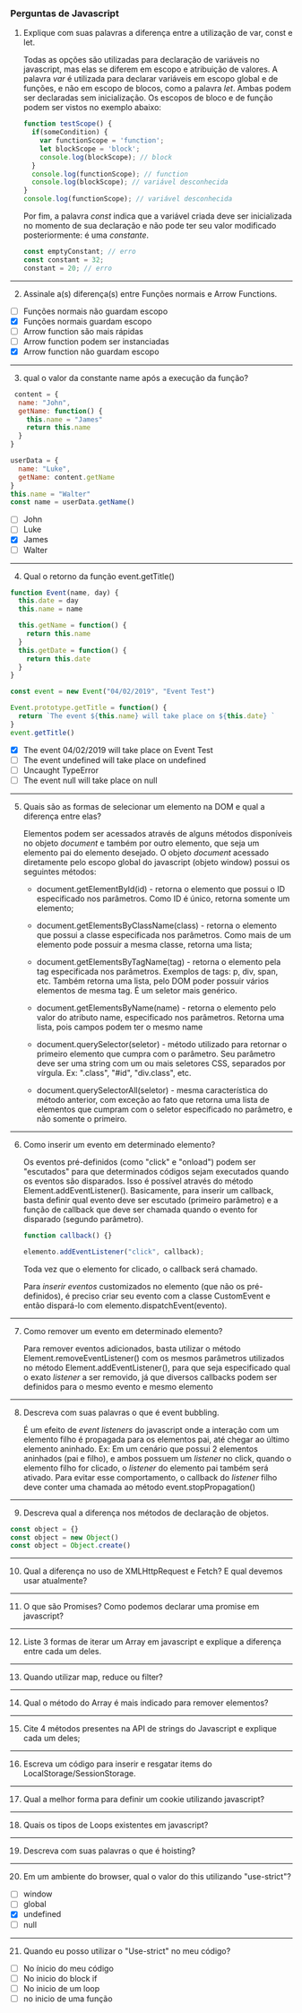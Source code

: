 ### Perguntas de Javascript

1. Explique com suas palavras a diferença entre a utilização de var, const e let.

   Todas as opções são utilizadas para declaração de variáveis no javascript, mas elas se diferem em escopo e atribuição de valores. A palavra *var* é utilizada para declarar variáveis em escopo global e de funções, e não em escopo de blocos, como a palavra *let*. Ambas podem ser declaradas sem inicialização. Os escopos de bloco e de função podem ser vistos no exemplo abaixo:

   ```javascript
   function testScope() {
     if(someCondition) {
       var functionScope = 'function';
       let blockScope = 'block';
       console.log(blockScope); // block
     }
     console.log(functionScope); // function
     console.log(blockScope); // variável desconhecida
   }
   console.log(functionScope); // variável desconhecida
   ```

   Por fim, a palavra *const* indica que a variável criada deve ser inicializada no momento de sua declaração e não pode ter seu valor modificado posteriormente: é uma *constante*.

   ```javascript
   const emptyConstant; // erro
   const constant = 32;
   constant = 20; // erro
   ```

---

2. Assinale a(s) diferença(s) entre Funções normais e Arrow Functions.

 - [ ] Funções normais não guardam escopo  
 - [x] Funções normais guardam escopo  
 - [ ] Arrow function são mais rápidas  
 - [ ] Arrow function podem ser instanciadas  
 - [x] Arrow function não guardam escopo  

---

3. qual o valor da constante name após a execução da função?

```javascript
 content = {
  name: "John",
  getName: function() {
    this.name = "James"
    return this.name
  }
}

userData = {
  name: "Luke",
  getName: content.getName
}
this.name = "Walter"
const name = userData.getName()

```
 - [ ] John
 - [ ] Luke
 - [x] James
 - [ ] Walter

---

4. Qual o retorno da função event.getTitle()

```javascript
function Event(name, day) {
  this.date = day
  this.name = name

  this.getName = function() {
    return this.name
  }
  this.getDate = function() {
    return this.date
  }
}

const event = new Event("04/02/2019", "Event Test")

Event.prototype.getTitle = function() {
  return `The event ${this.name} will take place on ${this.date} `
}
event.getTitle()

```

 - [x] The event 04/02/2019 will take place on Event Test
 - [ ] The event undefined will take place on undefined
 - [ ] Uncaught TypeError
 - [ ] The event null will take place on null

---

5. Quais são as formas de selecionar um elemento na DOM e qual a diferença entre elas?

   Elementos podem ser acessados através de alguns métodos disponíveis no objeto *document* e também por outro elemento, que seja um elemento pai do elemento desejado. O objeto *document* acessado diretamente pelo escopo global do javascript (objeto window) possui os seguintes métodos:

   - document.getElementById(id) - retorna o elemento que possui o ID especificado nos parâmetros. Como ID é único, retorna somente um elemento;

   - document.getElementsByClassName(class) - retorna o elemento que possui a classe especificada nos parâmetros. Como mais de um elemento pode possuir a mesma classe, retorna uma lista;
   - document.getElementsByTagName(tag) - retorna o elemento pela tag especificada nos parâmetros. Exemplos de tags: p, div, span, etc. Também retorna uma lista, pelo DOM poder possuir vários elementos de mesma tag. É um seletor mais genérico. 
   - document.getElementsByName(name) - retorna o elemento pelo valor do atributo name, especificado nos parâmetros. Retorna uma lista, pois campos podem ter o mesmo name

   - document.querySelector(seletor) - método utilizado para retornar o primeiro elemento que cumpra com o parâmetro. Seu parâmetro deve ser uma string com um ou mais seletores CSS, separados por vírgula. Ex: ".class", "#id", "div.class", etc.
   - document.querySelectorAll(seletor) - mesma característica do método anterior, com exceção ao fato que retorna uma lista de elementos que cumpram com o seletor especificado no parâmetro, e não somente o primeiro.

---

6. Como inserir um evento em determinado elemento?

   Os eventos pré-definidos (como "click" e "onload") podem ser "escutados" para que determinados códigos sejam executados quando os eventos são disparados. Isso é possível através do método Element.addEventListener(). Basicamente, para inserir um callback, basta definir qual evento deve ser escutado (primeiro parâmetro) e a função de callback que deve ser chamada quando o evento for disparado (segundo parâmetro).

   ```javascript
   function callback() {}
   
   elemento.addEventListener("click", callback);
   ```

   Toda vez que o elemento for clicado, o callback será chamado.

   Para *inserir eventos* customizados no elemento (que não os pré-definidos), é preciso criar seu evento com a classe CustomEvent e então dispará-lo com elemento.dispatchEvent(evento).

---

7. Como remover um evento em determinado elemento?

   Para remover eventos adicionados, basta utilizar o método Element.removeEventListener() com os mesmos parâmetros utilizados no método Element.addEventListener(), para que seja especificado qual o exato *listener* a ser removido, já que diversos callbacks podem ser definidos para o mesmo evento e mesmo elemento

---

8. Descreva com suas palavras o que é event bubbling.

   É um efeito de *event listeners* do javascript onde a interação com um elemento filho é propagada para os elementos pai, até chegar ao último elemento aninhado. Ex: Em um cenário que possui 2 elementos aninhados (pai e filho), e ambos possuem um *listener* no click, quando o elemento filho for clicado, o *listener* do elemento pai também será ativado. Para evitar esse comportamento, o callback do *listener* filho deve conter uma chamada ao método event.stopPropagation()

---

9. Descreva qual a diferença nos métodos de declaração de objetos.

```javascript
const object = {}
const object = new Object()
const object = Object.create()
```

---

10. Qual a diferença no uso de XMLHttpRequest e Fetch? E qual devemos usar atualmente?

---

11. O que são Promises? Como podemos declarar uma promise em javascript?

---

12. Liste 3 formas de iterar um Array em javascript e explique a diferença entre cada um deles.

---

13. Quando utilizar map, reduce ou filter?

---

14. Qual o método do Array é mais indicado para remover elementos?

---

15. Cite 4 métodos presentes na API de strings do Javascript e explique cada um deles;

---

16. Escreva um código para inserir e resgatar items do LocalStorage/SessionStorage.

---

17. Qual a melhor forma para definir um cookie utilizando javascript?

---

18. Quais os tipos de Loops existentes em javascript?

---

19. Descreva com suas palavras o que é hoisting?

---

20. Em um ambiente do browser, qual o valor do this utilizando "use-strict"?

 - [ ] window
 - [ ] global
 - [x] undefined
 - [ ] null

---

21. Quando eu posso utilizar o "Use-strict" no meu código?

 - [ ] No ínicio do meu código
 - [ ] No inicio do block if
 - [ ] No inicio de um loop
 - [ ] no inicio de uma função
